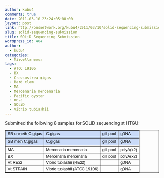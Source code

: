 ```yaml
---
author: kubu4
comments: true
date: 2011-03-10 23:24:05+00:00
layout: post
link: http://onsnetwork.org/kubu4/2011/03/10/solid-sequencing-submission/
slug: solid-sequencing-submission
title: SOLiD Sequencing Submission
wordpress_id: 404
author:
  - kubu4
categories:
  - Miscellaneous
tags:
  - ATCC 19106
  - BX
  - Crassostrea gigas
  - Hard clam
  - MA
  - Mercenaria mercenaria
  - Pacific oyster
  - RE22
  - SOLiD
  - Vibrio tubiashii
---
```


Submitted the following 8 samples for SOLiD sequencing at HTGU:



<table cellpadding="0" cellspacing="0" style="font-family: arial,sans,sans-serif; font-size: 13px;" border="1" dir="ltr" >
<tbody >
<tr >

<td style="background-color: #c9daf8; text-align: left; vertical-align: bottom; color: #000000;" >SB unmeth C.gigas
</td>

<td style="background-color: #c9daf8; text-align: left; vertical-align: bottom; color: #000000;" >C.gigas
</td>

<td style="background-color: #c9daf8; text-align: left; vertical-align: bottom; color: #000000;" >gill pool
</td>

<td style="background-color: #c9daf8; text-align: left; vertical-align: bottom; color: #000000;" >gDNA
</td>
</tr>
<tr >

<td style="background-color: #c9daf8; vertical-align: bottom; color: #000000;" >
</td>

<td style="background-color: #c9daf8; vertical-align: bottom; color: #000000;" >
</td>

<td style="background-color: #c9daf8; vertical-align: bottom; color: #000000;" >
</td>

<td style="background-color: #c9daf8; vertical-align: bottom; color: #000000;" >
</td>
</tr>
<tr >

<td style="background-color: #c9daf8; text-align: left; vertical-align: bottom; color: #000000;" >SB meth C.gigas
</td>

<td style="background-color: #c9daf8; text-align: left; vertical-align: bottom; color: #000000;" >C.gigas
</td>

<td style="background-color: #c9daf8; text-align: left; vertical-align: bottom; color: #000000;" >gill pool
</td>

<td style="background-color: #c9daf8; text-align: left; vertical-align: bottom; color: #000000;" >gDNA
</td>
</tr>
<tr >

<td style="vertical-align: bottom;" >
</td>

<td >
</td>

<td >
</td>

<td >
</td>
</tr>
<tr >

<td style="text-align: left; vertical-align: bottom; color: #000000;" >MA
</td>

<td style="text-align: left; vertical-align: bottom; color: #000000;" >Mercenaria mercenaria
</td>

<td style="text-align: left; vertical-align: bottom; color: #000000;" >gill pool
</td>

<td style="text-align: left; vertical-align: bottom; color: #000000;" >polyA(x2)
</td>
</tr>
<tr >

<td style="text-align: left; vertical-align: bottom; color: #000000;" >BX
</td>

<td style="text-align: left; vertical-align: bottom; color: #000000;" >Mercenaria mercenaria
</td>

<td style="text-align: left; vertical-align: bottom; color: #000000;" >gill pool
</td>

<td style="text-align: left; vertical-align: bottom; color: #000000;" >polyA(x2)
</td>
</tr>
<tr >

<td style="text-align: left; vertical-align: bottom; color: #000000;" >Vt RE22
</td>

<td style="text-align: left; vertical-align: bottom; color: #000000;" >Vibrio tubiashii (RE22)
</td>

<td >
</td>

<td style="text-align: left; vertical-align: bottom; color: #000000;" >gDNA
</td>
</tr>
<tr >

<td style="text-align: left; vertical-align: bottom; color: #000000;" >Vt STRAIN
</td>

<td style="text-align: left; vertical-align: bottom; color: #000000;" >Vibrio tubiashii (ATCC 19106)
</td>

<td >
</td>

<td style="text-align: left; vertical-align: bottom; color: #000000;" >gDNA
</td>
</tr>
</tbody>
</table>


